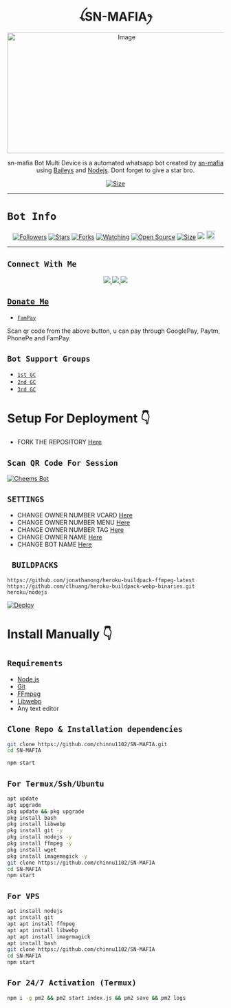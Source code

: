 

<h1 align="center">ꪶSN-MAFIAꫂ<br></h1>
<p align="center">
<img src="https://i.ibb.co/wNM6c2r/cheemspic.jpg" alt="Image" width="540" height="280" />
</p>

<p align="center">
sn-mafia Bot Multi Device is a automated whatsapp bot created by <a href="https://github.com/chinnu1102" target="_blank">sn-mafia</a> using <a href="https://github.com/adiwajshing/Baileys" target="_blank">Baileys</a> and <a href="https://github.com/nodejs" target="_blank">Nodejs</a>. Dont forget to give a star bro.
</p>

<p align="center">
<a href="https://www.youtube.com/channel/UCGwyl1Gr6Pje0xO5BbS9-Vw"><img title="Size" src="https://img.shields.io/badge/Tutorial-Video-green"></a>
</p>

------

# ```Bot Info```
<p align="center">
<a href="https://github.com/DGXeon/followers"><img title="Followers" src="https://img.shields.io/github/followers/DGXeon?color=red&style=flat-square"></a>
<a href="https://github.com/DGXeon/CheemsBot-MD3/stargazers/"><img title="Stars" src="https://img.shields.io/github/stars/DGXeon/CheemsBot-MD3?color=blue&style=flat-square"></a>
<a href="https://github.com/DGXeon/CheemsBot-MD3/network/members"><img title="Forks" src="https://img.shields.io/github/forks/DGXeon/CheemsBot-MD3?color=red&style=flat-square"></a>
<a href="https://github.com/DGXeon/CheemsBot-MD3/watchers"><img title="Watching" src="https://img.shields.io/github/watchers/DGXeon/CheemsBot-MD3?label=Watchers&color=blue&style=flat-square"></a>
<a href="https://github.com/DGXeon/CheemsBot-MD3"><img title="Open Source" src="https://img.shields.io/badge/Author-Xeon%20Bot%20Inc.-red?v=103"></a>
<a href="https://github.com/DGXeon/CheemsBot-MD3/"><img title="Size" src="https://img.shields.io/github/repo-size/DGXeon/CheemsBot-MD3?style=flat-square&color=green"></a>
<a href="https://hits.seeyoufarm.com"><img src="https://hits.seeyoufarm.com/api/count/incr/badge.svg?url=https%3A%2F%2Fgithub.com%2FDGXeon%2FCheemsBot-MD3&count_bg=%2379C83D&title_bg=%23555555&icon=probot.svg&icon_color=%2300FF6D&title=hits&edge_flat=false"/></a>
<a href="https://github.com/DGXeon/CheemsBot-MD3/graphs/commit-activity"><img height="20" src="https://img.shields.io/badge/Maintained%3F-yes-green.svg"></a>&nbsp;&nbsp;
</p>
<p align='center'>
    </p>

-------

## ```Connect With Me```
<p align="center">
<a href="https://wa.me/916909137213"><img src="https://img.shields.io/badge/Contact Xeon-25D366?style=for-the-badge&logo=whatsapp&logoColor=white" />
<a href="https://chat.whatsapp.com/HYj9wu5Jrv6CROxyeQbHoS"><img src="https://img.shields.io/badge/Join Official GC-25D366?style=for-the-badge&logo=whatsapp&logoColor=white" />
<a href="https://youtube.com/channel/UCvAo9TZ0Pw9vrJ_0WYRyO3A"><img src="https://img.shields.io/badge/Subscribe Xeon-ff0000?style=for-the-badge&logo=youtube&logoColor=ff000000&link=https://www.youtube.com/c/BOTINDO" /><br>
</p>

## ```Donate Me```

- [`FamPay`](https://telegra.ph/file/8737b098fd5702daeb7e0.jpg)

<p align="left">
Scan qr code from the above button, u can pay through GooglePay, Paytm, PhonePe and FamPay.
</p>

## ```Bot Support Groups```

- [`1st GC`](https://chat.whatsapp.com/HYj9wu5Jrv6CROxyeQbHoS)
- [`2nd GC`](https://chat.whatsapp.com/LS1Xx3fSqg7FpSYSjKWhL5)
- [`3rd GC`](https://chat.whatsapp.com/EcycNbJFCVT5ZsG9xIGkqd)

# Setup For Deployment 👇

- FORK THE REPOSITORY [Here](https://github.com/DGXeon/CheemsBot-MD3/fork)

## `Scan QR Code For Session`
[![Cheems Bot](https://repl.it/badge/github/quiec/whatsasena)](https://replit.com/@DGXeon/Cheems-Bot-Multi-Device-Qr-Code-Generator?output%20only=1&lite=1#index.js)

## `SETTINGS`

- CHANGE OWNER NUMBER VCARD [Here](https://github.com/DGXeon/CheemsBot-MD3/blob/master/config.js#L44)
- CHANGE OWNER NUMBER MENU [Here](https://github.com/DGXeon/CheemsBot-MD3/blob/master/config.js#L59)
- CHANGE OWNER NUMBER TAG [Here](https://github.com/DGXeon/CheemsBot-MD3/blob/master/config.js#L58)
- CHANGE OWNER NAME [Here](https://github.com/DGXeon/CheemsBot-MD3/blob/master/config.js#L45)
- CHANGE BOT NAME [Here](https://github.com/DGXeon/CheemsBot-MD3/blob/master/config.js#L51)

## ` BUILDPACKS`

```
https://github.com/jonathanong/heroku-buildpack-ffmpeg-latest
https://github.com/clhuang/heroku-buildpack-webp-binaries.git
heroku/nodejs
```

[![Deploy](https://www.herokucdn.com/deploy/button.svg)](https://heroku.com/deploy?template=https://github.com/DGXeon/CheemsBot-MD3/)

# Install Manually 👇
## `Requirements`
* [Node.js](https://nodejs.org/en/)
* [Git](https://git-scm.com/downloads)
* [FFmpeg](https://github.com/BtbN/FFmpeg-Builds/releases/download/autobuild-2020-12-08-13-03/ffmpeg-n4.3.1-26-gca55240b8c-win64-gpl-4.3.zip)
* [Libwebp](https://developers.google.com/speed/webp/download)
* Any text editor
## `Clone Repo & Installation dependencies`
```bash
git clone https://github.com/chinnu1102/SN-MAFIA.git
cd SN-MAFIA

npm start
```
## `For Termux/Ssh/Ubuntu`
```bash
apt update
apt upgrade
pkg update && pkg upgrade
pkg install bash
pkg install libwebp
pkg install git -y
pkg install nodejs -y 
pkg install ffmpeg -y 
pkg install wget
pkg install imagemagick -y
git clone https://github.com/chinnu1102/SN-MAFIA
cd SN-MAFIA
npm start
```
## `For VPS`
```bash
apt install nodejs 
apt install git 
apt apt install ffmpeg 
apt apt install libwebp 
apt apt install imagrmagick
apt install bash
git clone https://github.com/chinnu1102/SN-MAFIA
cd SN-MAFIA
npm start
```
## `For 24/7 Activation (Termux)`
```bash
npm i -g pm2 && pm2 start index.js && pm2 save && pm2 logs
```

